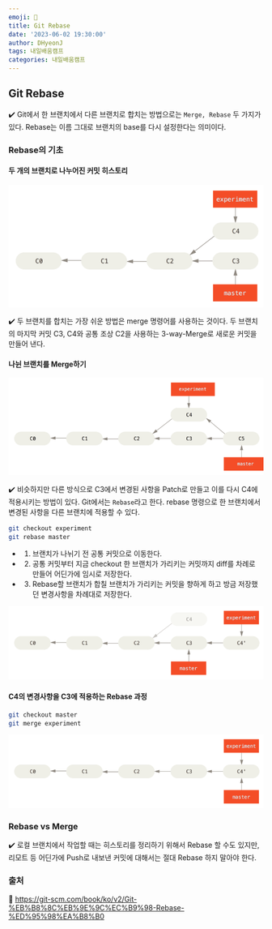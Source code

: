 ```yaml
---
emoji: 📝
title: Git Rebase
date: '2023-06-02 19:30:00'
author: DHyeonJ
tags: 내일배움캠프
categories: 내일배움캠프
---
```


## Git Rebase

✔️ Git에서 한 브랜치에서 다른 브랜치로 합치는 방법으로는 `Merge, Rebase` 두 가지가 있다. Rebase는 이름 그대로 브랜치의 base를 다시 설정한다는 의미이다.

### Rebase의 기초

#### 두 개의 브랜치로 나누어진 커밋 히스토리

![img/til-9day-rebase-1.png](img/til-9day-rebase-1.png)

✔️ 두 브랜치를 합치는 가장 쉬운 방법은 merge 명령어를 사용하는 것이다. 두 브랜치의 마지막 커밋 C3, C4와 공통 조상 C2을 사용하는 3-way-Merge로 새로운 커밋을 만들어 낸다.

#### 나뉜 브랜치를 Merge하기

![img/til-9day-rebase-2.png](img/til-9day-rebase-2.png)

✔️ 비슷하지만 다른 방식으로 C3에서 변경된 사항을 Patch로 만들고 이를 다시 C4에 적용시키는 방법이 있다. Git에서는 `Rebase`라고 한다. rebase 명령으로 한 브랜치에서 변경된 사항을 다른 브랜치에 적용할 수 있다.

```bash
git checkout experiment
git rebase master
```

- 1.  브랜치가 나뉘기 전 공통 커밋으로 이동한다.

- 2.  공통 커밋부터 지금 checkout 한 브랜치가 가리키는 커밋까지 diff를 차례로 만들어 어딘가에 임시로 저장한다.

- 3.  Rebase할 브랜치가 합칠 브랜치가 가리키는 커밋을 향하게 하고 방금 저장했던 변경사항을 차례대로 저장한다.

![img/til-9day-rebase-3.png](img/til-9day-rebase-3.png)

#### C4의 변경사항을 C3에 적용하는 Rebase 과정

```bash
git checkout master
git merge experiment
```

![img/til-9day-rebase-4.png](img/til-9day-rebase-4.png)

### Rebase vs Merge

✔️ 로컬 브랜치에서 작업할 때는 히스토리를 정리하기 위해서 Rebase 할 수도 있지만, 리모트 등 어딘가에 Push로 내보낸 커밋에 대해서는 절대 Rebase 하지 말아야 한다.

### 출처

🔗 https://git-scm.com/book/ko/v2/Git-%EB%B8%8C%EB%9E%9C%EC%B9%98-Rebase-%ED%95%98%EA%B8%B0

```toc

```

